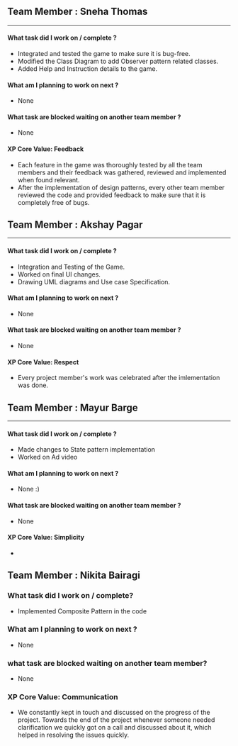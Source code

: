 ## Team Member : Sneha Thomas
---
#### What task did I work on / complete ?

- Integrated and tested the game to make sure it is bug-free.
- Modified the Class Diagram to add Observer pattern related classes.
- Added Help and Instruction details to the game.

#### What am I planning to work on next ?

- None

#### What task are blocked waiting on another team member ?

- None

#### XP Core Value: Feedback
- Each feature in the game was thoroughly tested by all the team members and their feedback was gathered, reviewed and implemented when found relevant.
- After the implementation of design patterns, every other team member reviewed the code and provided feedback to make sure that it is completely free of bugs. 



## Team Member : Akshay Pagar
---
#### What task did I work on / complete ?
- Integration and Testing of the Game.
- Worked on final UI changes. 
- Drawing UML diagrams and Use case Specification.

#### What am I planning to work on next ?

- None 

#### What task are blocked waiting on another team member ?
- None

#### XP Core Value: Respect
- Every project member's work was celebrated after the imlementation was done.


## Team Member : Mayur Barge
---
#### What task did I work on / complete ?
- Made changes to State pattern implementation
- Worked on Ad video


#### What am I planning to work on next ?

- None :)

#### What task are blocked waiting on another team member ?
- None

#### XP Core Value: Simplicity

- 

## Team Member : Nikita Bairagi

### What task did I work on / complete?
- Implemented Composite Pattern in the code 

### What am I planning to work on next ?
- None

### what task are blocked waiting on another team member?
- None

### XP Core Value: Communication

- We constantly kept in touch and discussed on the progress of the project. Towards the end of the project whenever someone needed clarification we quickly got on a call and discussed about it, which helped in resolving the issues quickly.

